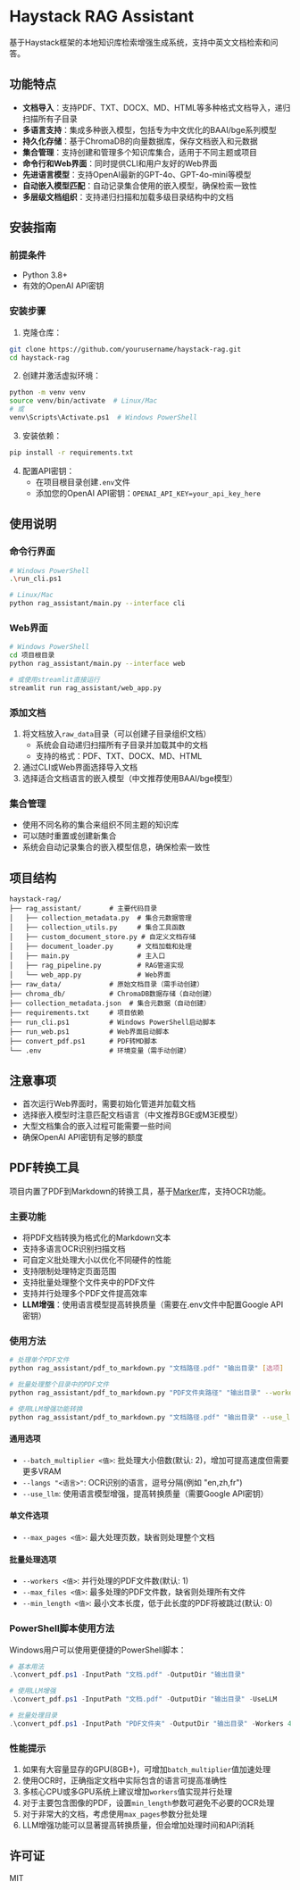 # Haystack RAG Assistant

基于Haystack框架的本地知识库检索增强生成系统，支持中英文文档检索和问答。

## 功能特点

- **文档导入**：支持PDF、TXT、DOCX、MD、HTML等多种格式文档导入，递归扫描所有子目录
- **多语言支持**：集成多种嵌入模型，包括专为中文优化的BAAI/bge系列模型
- **持久化存储**：基于ChromaDB的向量数据库，保存文档嵌入和元数据
- **集合管理**：支持创建和管理多个知识库集合，适用于不同主题或项目
- **命令行和Web界面**：同时提供CLI和用户友好的Web界面
- **先进语言模型**：支持OpenAI最新的GPT-4o、GPT-4o-mini等模型
- **自动嵌入模型匹配**：自动记录集合使用的嵌入模型，确保检索一致性
- **多层级文档组织**：支持递归扫描和加载多级目录结构中的文档

## 安装指南

### 前提条件

- Python 3.8+
- 有效的OpenAI API密钥

### 安装步骤

1. 克隆仓库：

```bash
git clone https://github.com/yourusername/haystack-rag.git
cd haystack-rag
```

2. 创建并激活虚拟环境：

```bash
python -m venv venv
source venv/bin/activate  # Linux/Mac
# 或
venv\Scripts\Activate.ps1  # Windows PowerShell
```

3. 安装依赖：

```bash
pip install -r requirements.txt
```

4. 配置API密钥：
   - 在项目根目录创建`.env`文件
   - 添加您的OpenAI API密钥：`OPENAI_API_KEY=your_api_key_here`

## 使用说明

### 命令行界面

```bash
# Windows PowerShell
.\run_cli.ps1

# Linux/Mac
python rag_assistant/main.py --interface cli
```

### Web界面

```bash
# Windows PowerShell
cd 项目根目录
python rag_assistant/main.py --interface web

# 或使用streamlit直接运行
streamlit run rag_assistant/web_app.py
```

### 添加文档

1. 将文档放入`raw_data`目录（可以创建子目录组织文档）
   - 系统会自动递归扫描所有子目录并加载其中的文档
   - 支持的格式：PDF、TXT、DOCX、MD、HTML
2. 通过CLI或Web界面选择导入文档
3. 选择适合文档语言的嵌入模型（中文推荐使用BAAI/bge模型）

### 集合管理

- 使用不同名称的集合来组织不同主题的知识库
- 可以随时重置或创建新集合
- 系统会自动记录集合的嵌入模型信息，确保检索一致性

## 项目结构

```
haystack-rag/
├── rag_assistant/       # 主要代码目录
│   ├── collection_metadata.py  # 集合元数据管理
│   ├── collection_utils.py     # 集合工具函数
│   ├── custom_document_store.py # 自定义文档存储
│   ├── document_loader.py      # 文档加载和处理
│   ├── main.py                 # 主入口
│   ├── rag_pipeline.py         # RAG管道实现
│   └── web_app.py              # Web界面
├── raw_data/            # 原始文档目录（需手动创建）
├── chroma_db/           # ChromaDB数据存储（自动创建）
├── collection_metadata.json  # 集合元数据（自动创建）
├── requirements.txt     # 项目依赖
├── run_cli.ps1          # Windows PowerShell启动脚本
├── run_web.ps1          # Web界面启动脚本
├── convert_pdf.ps1      # PDF转MD脚本
└── .env                 # 环境变量（需手动创建）
```

## 注意事项

- 首次运行Web界面时，需要初始化管道并加载文档
- 选择嵌入模型时注意匹配文档语言（中文推荐BGE或M3E模型）
- 大型文档集合的嵌入过程可能需要一些时间
- 确保OpenAI API密钥有足够的额度

## PDF转换工具

项目内置了PDF到Markdown的转换工具，基于[Marker](https://github.com/VikParuchuri/marker)库，支持OCR功能。

### 主要功能

- 将PDF文档转换为格式化的Markdown文本
- 支持多语言OCR识别扫描文档
- 可自定义批处理大小以优化不同硬件的性能
- 支持限制处理特定页面范围
- 支持批量处理整个文件夹中的PDF文件
- 支持并行处理多个PDF文件提高效率
- **LLM增强**：使用语言模型提高转换质量（需要在.env文件中配置Google API密钥）

### 使用方法

```bash
# 处理单个PDF文件
python rag_assistant/pdf_to_markdown.py "文档路径.pdf" "输出目录" [选项]

# 批量处理整个目录中的PDF文件
python rag_assistant/pdf_to_markdown.py "PDF文件夹路径" "输出目录" --workers 4 [选项]

# 使用LLM增强功能转换
python rag_assistant/pdf_to_markdown.py "文档路径.pdf" "输出目录" --use_llm
```

#### 通用选项
- `--batch_multiplier <值>`: 批处理大小倍数(默认: 2)，增加可提高速度但需要更多VRAM
- `--langs "<语言>"`: OCR识别的语言，逗号分隔(例如 "en,zh,fr")
- `--use_llm`: 使用语言模型增强，提高转换质量（需要Google API密钥）

#### 单文件选项
- `--max_pages <值>`: 最大处理页数，缺省则处理整个文档

#### 批量处理选项
- `--workers <值>`: 并行处理的PDF文件数(默认: 1)
- `--max_files <值>`: 最多处理的PDF文件数，缺省则处理所有文件
- `--min_length <值>`: 最小文本长度，低于此长度的PDF将被跳过(默认: 0)

### PowerShell脚本使用方法

Windows用户可以使用更便捷的PowerShell脚本：

```powershell
# 基本用法
.\convert_pdf.ps1 -InputPath "文档.pdf" -OutputDir "输出目录"

# 使用LLM增强
.\convert_pdf.ps1 -InputPath "文档.pdf" -OutputDir "输出目录" -UseLLM

# 批量处理目录
.\convert_pdf.ps1 -InputPath "PDF文件夹" -OutputDir "输出目录" -Workers 4 -UseLLM
```

### 性能提示

1. 如果有大容量显存的GPU(8GB+)，可增加`batch_multiplier`值加速处理
2. 使用OCR时，正确指定文档中实际包含的语言可提高准确性
3. 多核心CPU或多GPU系统上建议增加`workers`值实现并行处理
4. 对于主要包含图像的PDF，设置`min_length`参数可避免不必要的OCR处理
5. 对于非常大的文档，考虑使用`max_pages`参数分批处理
6. LLM增强功能可以显著提高转换质量，但会增加处理时间和API消耗

## 许可证

MIT 
